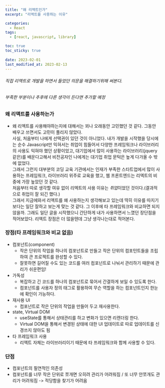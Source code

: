```yaml
---
title: "왜 리액트인가"
excerpt: "리액트를 사용하는 이유"

categories:
  - React
tags:
  - [react, javascript, library]

toc: true
toc_sticky: true
 
date: 2023-02-01
last_modified_at: 2023-02-13
---
```


###### 직접 리액트로 개발을 하면서 들었던 의문을 해결하기위해 써본다.
###### 부족한 부분이나 추후에 다른 생각이 든다면 추가할 예정

### 왜 리액트를 사용하는가
- 왜 리엑트를 사용해야하는지에 대해서는 꾀나 오래동안 고민했던 것 같다. 그동안 배우고 쓰면서도 고민이 풀리지 않았다.   
    사실, 처음부터 나에게 선택권이 있던 것이 아니었다. 내가 개발을 시작했을 당시에는 순수 Javascript만 익혀서는 취업이 힘들어서 다양한 프레임워크나 라이브러리의 사용도 익혀야 했던 상황이었고, 대기업에서 많이 사용하는 라이브러리(jquery 같은)를 배운다고해서 비전공자인 나에게는 대기업 취업 문턱은 높게 다가올 수 밖에 없었다.</br>
    그래서 그런지 대부분의 코딩 교육 기관에서는 인재가 부족한 스타트업에서 많이 사용하는 프레임워크, 라이브러리 위주로 교육을 했고, 웹 프론트엔드는 리엑트의 비중에 가장 높았던 것 같다.</br>
    처음부터 따로 생각할 여유 없이 리엑트의 사용 이유는 *취업*이었던 것이다.(결과적으로 취업이 잘 되긴 했다.)</br>
    그래서 지금에와서 리엑트를 왜 사용하는지 생각해보고 있는데 딱히 이유를 따지기보다는 일단 잘하고 보는게 맞는 것 같다. 그 이후에 타 프레임워크와 비교하면 되지 않을까. 그래도 일단 글을 시작했으니 간단하게 내가 사용하면서 느꼈던 장단점을 적어보았다. 리엑트 장점은 더 많을텐데 그냥 생각나는대로 적어본다.

### 장점(타 프레임워크와 비교 없음)
- 컴포넌트(component)
  - 작은 단위의 작업을 하나의 컴포넌트로 만들고 작은 단위의 컴포턴트들을 조립하여 큰 프로젝트를 완성할 수 있다.
  - 잘못하면 길어질 수도 있는 코드를 여러 컴포넌트로 나눠서 관리하기 때문에 관리가 쉬운편임!
- 가독성
  - 복잡하고 긴 코드를 하나의 컴포넌트로 묶어서 간결하게 보일 수 있도록 한다.
  - 컴포넌트를 사용자 정의 태그로 활용하여 무슨 역할을 하는 컴포넌트인지 한눈에 확인이 가능하다.
- 재사용 UI
  - 컴포넌트로 작은 단위의 작업을 만들어 두고 재사용한다.
- state, Virtual DOM
  - useState를 통해서 상태관리를 하고 변화가 있으면 리렌더링 한다.
  - Virtual DOM을 통해서 변경된 상태에 대한 UI 업데이트로 따로 업데이트를 신경쓰지 않아도 됨
- 타 프레임워크 사용
  - 리엑트 자체는 라이브러리이기 때문에 타 프레임워크와 함께 사용할 수 있다.

### 단점
- 컴포넌트의 필연적인 의존성
- 컴포넌트를 너무 작은 단위로 쪼개면 오히려 관리가 어려워짐 / 또 너무 안쪼개도 관리가 어려워짐 -> 적당함을 찾기가 어려움


